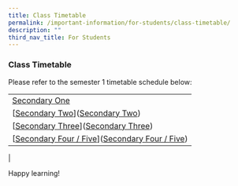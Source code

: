 ```yaml
---
title: Class Timetable
permalink: /important-information/for-students/class-timetable/
description: ""
third_nav_title: For Students
---
```

### **Class Timetable**
Please refer to the semester 1 timetable schedule below:

|  |
|---|
| [Secondary One](https://cms.isomer.gov.sg/sites/moe-woodlandsringsec/media/files/mediaDirectory/files%2FTimetable/editMediaSettings/2023_Sec-1-timetable.pdf)
| [[Secondary Two](/files/2023%20Sem1_Class%20-%20Sec%202.pdf)]([Secondary Two](/files/Sec%202%20%20timetable(n).pdf))|
| [[Secondary Three](/files/2023%20Sem1_Class%20-%20Sec%203.pdf)]([Secondary Three](/files/Sec%203%20%20timetable(n).pdf)) |
| [[Secondary Four / Five](/files/2023%20Sem1_Class%20-%20Sec%204n5.pdf)]([Secondary Four / Five](/files/Sec%204&5%20%20timetable(n).pdf)) |
|

Happy learning!